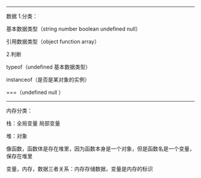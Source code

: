 -------
数据
1.分类：

基本数据类型（string number boolean undefined null）

引用数据类型（object function array）

2.判断

typeof（undefined 基本数据类型）

instanceof（是否是某对象的实例）

===（undefined null ）

--------
内存分类：

栈：全局变量 局部变量

堆：对象

像函数，函数体是存在堆里，因为函数本身是一个对象，但是函数名是一个变量，保存在堆里

变量，内存，数据三者关系：内存存储数据，变量是内存的标识















